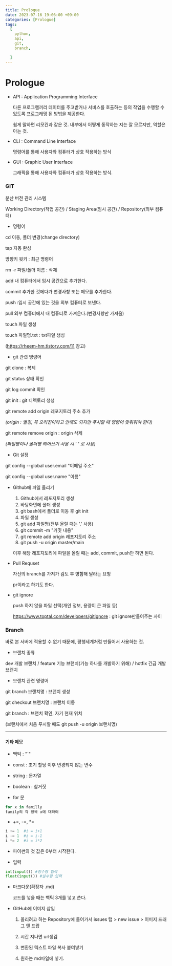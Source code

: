 ```yaml
---
title: Prologue
date: 2023-07-16 19:06:00 +09:00
categories: [Prologue]
tags:
  [
    python,
    api,
    git,
    branch,

  ]
---
```


# Prologue

- API : Application Programming Interface

  다른 프로그램끼리 데이터를 주고받거나 서비스를 호출하는 등의 작업을 수행할 수 있도록 프로그래밍 된 방법을 제공한다.

  쉽게 말하면 리모컨과 같은 것. 내부에서 어떻게 동작하는 지는 잘 모르지만, 역할은 아는 것.

- CLI : Command Line Interface

  명령어를 통해 사용자와 컴퓨터가 상호 작용하는 방식

- GUI : Graphic User Interface

  그래픽을 통해 사용자와 컴퓨터가 상호 작용하는 방식.



### GIT

분산 버전 관리 시스템

Working Directory(작업 공간) / Staging Area(임시 공간) / Repository(외부 컴퓨터)



- 명령어

cd 이동, 폴더 변경(change directory)

tap 자동 완성

방향키 윗키 : 최근 명령어

rm -r 파일/폴더 이름 : 삭제

add 내 컴퓨터에서 임시 공간으로 추가한다.

commit 추가한 것에다가 변경사항 또는 메모를 추가한다.

push :임시 공간에 있는 것을 외부 컴퓨터로 보낸다.

pull 외부 컴퓨터에서 내 컴퓨터로 가져온다.(변경사항만 가져옴)

touch  파일 생성

touch 파일명.txt : txt파일 생성

(https://rheem-hm.tistory.com/11 참고)



- git 관련 명령어

git clone : 복제

git status 상태 확인

git log commit 확인

git init : git 디렉토리 생성

git remote add origin 레포지토리 주소 추가

*(origin : 별칭, 꼭 오리진이라고 안해도 되지만 푸시할 때 명령어 맞춰줘야 한다)*

git remote remove origin : origin 삭제

*(파일명이나 폴더명 띄어쓰기 사용 시 ' ' 로 사용)*



- Git 설정

git config --global user.email "이메일 주소"

git config --global user.name "이름"



- Github에 파일 올리기

  1) Github에서 레포지토리 생성
  2) 바탕화면에 폴더 생성
  3) git bash에서 폴더로 이동 후 git init
  4) 파일 생성
  5) git add 파일명(전부 올릴 때는 '.' 사용)
  6) git commit -m "커밋 내용"
  7) git remote add origin 레포지토리 주소
  8) git push -u origin master/main

  이후 해당 레포지토리에 파일을 올릴 때는 add, commit, push만 하면 된다.

  

- Pull Requset

  자신의 branch를 가져가 검토 후 병함해 달라는 요청

  pr이라고 하기도 한다.



- git ignore

  push 하지 않을 파일 선택(개인 정보, 용량이 큰 파일 등)

  https://www.toptal.com/developers/gitignore : git ignore만들어주는 사이





### Branch

바로 본 서버에 적용할 수 없기 때문에, 평행세계처럼 만들어서 사용하는 것.



- 브랜치 종류

dev 개발 브랜치  / feature 기능 브랜치(기능 하나를 개발하기 위해) / hotfix 긴급 개발 브랜치



- 브랜치 관련 명령어

git branch 브랜치명 : 브랜치 생성

git checkout 브랜치명 : 브랜치 이동

git branch : 브랜치 확인, 자기 현재 위치

(브랜치에서 처음 푸시할 때도 git push -u origin 브랜치명)



----

#### 기타 메모

- 백틱 : "`"

- const : 초기 할당 이후 변경되지 않는 변수

- string : 문자열

- boolean : 참거짓

- for 문

```python
for x in familly
family의 각 항목 x에 대하여
```

- +=, -=, *=

```python
i += 1  #i = i+1
i -= 1  #i = i-1
i *= 2  #i = i*2
```

- 파이썬의 첫 값은 0부터 시작한다.

- 입력

```python
int(input()) #정수형 입력
float(input()) #실수형 입력
```

- 마크다운(확장자 .md) 

  코드를 넣을 때는 백틱 3개를 넣고 쓴다.

- GitHub에 이미지 삽입

  1. 올리려고 하는 Repository에 들어가서 issues 탭 > new issue > 이미지 드래그 앤 드랍

  2. 시간 지나면 url생김

  3. 변환된 텍스트 파일 복사 붙여넣기

  4. 원하는 md파일에 넣기.